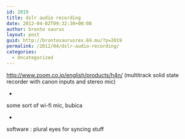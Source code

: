 ```yaml
---
id: 2019
title: dslr audio recording
date: 2012-04-02T09:32:30+00:00
author: bronto saurus
layout: post
guid: http://brontosaurusrex.69.mu/?p=2019
permalink: /2012/04/dslr-audio-recording/
categories:
  - Uncategorized
---
```

http://www.zoom.co.jp/english/products/h4n/ (multitrack solid state recorder with canon inputs and stereo mic)
  
+
  
some sort of wi-fi mic, bubica
  
+
  
software : plural eyes for syncing stuff